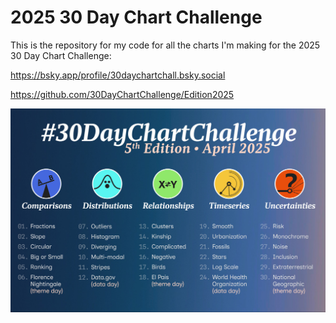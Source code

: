 # 2025 30 Day Chart Challenge

This is the repository for my code for all the charts I'm making for the 2025 30 Day Chart Challenge:

<https://bsky.app/profile/30daychartchall.bsky.social>

<https://github.com/30DayChartChallenge/Edition2025>

![Image of the charts](charts.jpg)
